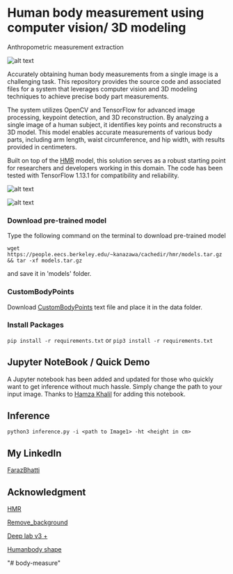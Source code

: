 # Human body measurement using computer vision/ 3D modeling
Anthropometric measurement extraction

![alt text](https://github.com/farazBhatti/Human-Body-Measurements-using-Computer-Vision/blob/master/sample_data/input/image_1_50.png)



Accurately obtaining human body measurements from a single image is a challenging task. This repository provides the source code and associated files for a system that leverages computer vision and 3D modeling techniques to achieve precise body part measurements.

The system utilizes OpenCV and TensorFlow for advanced image processing, keypoint detection, and 3D reconstruction. By analyzing a single image of a human subject, it identifies key points and reconstructs a 3D model. This model enables accurate measurements of various body parts, including arm length, waist circumference, and hip width, with results provided in centimeters.

Built on top of the [HMR](https://github.com/akanazawa/hmr) model, this solution serves as a robust starting point for researchers and developers working in this domain. The code has been tested with TensorFlow 1.13.1 for compatibility and reliability.


![alt text](https://github.com/farazBhatti/Human-Body-Measurements-using-Computer-Vision/blob/master/sample_data/input/Screenshot%20from%202021-01-27%2014-34-16.png)

![alt text](https://github.com/farazBhatti/Human-Body-Measurements-using-Computer-Vision/blob/master/sample_data/input/Screenshot%20from%202023-03-28%2020-12-31.png)

###  Download pre-trained model
Type the following command on the terminal to download pre-trained model

`wget https://people.eecs.berkeley.edu/~kanazawa/cachedir/hmr/models.tar.gz && tar -xf models.tar.gz`

and save it in 'models' folder.

### CustomBodyPoints

Download [CustomBodyPoints](https://github.com/farazBhatti/Human-Body-Measurements-using-Computer-Vision/files/5886235/customBodyPoints.txt) text file and place it in the data folder.

### Install Packages

   `pip install -r requirements.txt`
   or
   `pip3 install -r requirements.txt`

## Jupyter NoteBook / Quick Demo 
A Jupyter notebook has been added and updated for those who quickly want to get inference without much hassle. Simply change the path to your input image.
Thanks to [Hamza Khalil](https://github.com/hamzakhalil798) for adding this notebook.

## Inference
`python3 inference.py -i <path to Image1> -ht <height in cm>`
 
## My LinkedIn
[FarazBhatti](https://www.linkedin.com/in/farazahmadbhatti/)

## Acknowledgment
[HMR](https://github.com/akanazawa/hmr)

[Remove_background](https://github.com/farazBhatti/bg_remove_GUI)

[Deep lab v3 +](https://github.com/rishizek/tensorflow-deeplab-v3)

[Humanbody shape](https://github.com/1900zyh/3D-Human-Body-Shape)

"# body-measure" 
